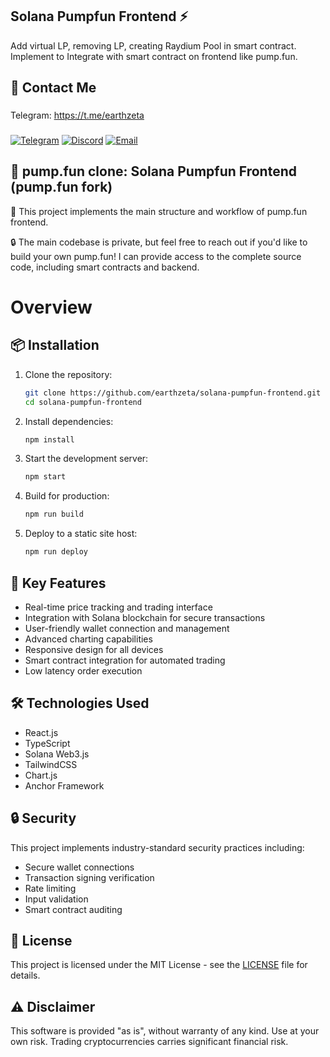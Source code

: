 ## Solana Pumpfun Frontend ⚡
Add virtual LP, removing LP, creating Raydium Pool in smart contract.
Implement to Integrate with smart contract on frontend like pump.fun.

## 👋 Contact Me

### 
Telegram: https://t.me/earthzeta
###
<div style={{display:flex; justify-content:space-evenly}}> 
    <a href="https://t.me/earthzeta" target="_blank"><img alt="Telegram"
        src="https://img.shields.io/badge/Telegram-26A5E4?style=for-the-badge&logo=telegram&logoColor=white"/></a>
    <a href="https://discordapp.com/users/339619501081362432" target="_blank"><img alt="Discord"
        src="https://img.shields.io/badge/Discord-7289DA?style=for-the-badge&logo=discord&logoColor=white"/></a> 
    <a href="mailto:johncriswick25@gmail.com" target="_blank"><img alt="Email"
        src="https://img.shields.io/badge/Gmail-CE5753?style=for-the-badge&logo=gmail&logoColor=white"/></a>   
</div>

## 🚀 pump.fun clone: Solana Pumpfun Frontend (pump.fun fork)

🎯 This project implements the main structure and workflow of pump.fun frontend.

🔒 The main codebase is private, but feel free to reach out if you'd like to build your own pump.fun!
I can provide access to the complete source code, including smart contracts and backend.

# Overview

## 📦 Installation

1. Clone the repository:
   ```bash
   git clone https://github.com/earthzeta/solana-pumpfun-frontend.git
   cd solana-pumpfun-frontend
   ```

2. Install dependencies:    
    ```bash
    npm install
    ```

3. Start the development server:
    ```bash
    npm start
    ``` 

4. Build for production:
    ```bash
    npm run build
    ```

5. Deploy to a static site host:
    ```bash
    npm run deploy
    ```

## 🔑 Key Features

- Real-time price tracking and trading interface
- Integration with Solana blockchain for secure transactions
- User-friendly wallet connection and management
- Advanced charting capabilities
- Responsive design for all devices
- Smart contract integration for automated trading
- Low latency order execution

## 🛠️ Technologies Used

- React.js
- TypeScript
- Solana Web3.js
- TailwindCSS
- Chart.js
- Anchor Framework

## 🔒 Security

This project implements industry-standard security practices including:
- Secure wallet connections
- Transaction signing verification
- Rate limiting
- Input validation
- Smart contract auditing

## 📝 License

This project is licensed under the MIT License - see the [LICENSE](LICENSE) file for details.

## ⚠️ Disclaimer

This software is provided "as is", without warranty of any kind. Use at your own risk.
Trading cryptocurrencies carries significant financial risk.


